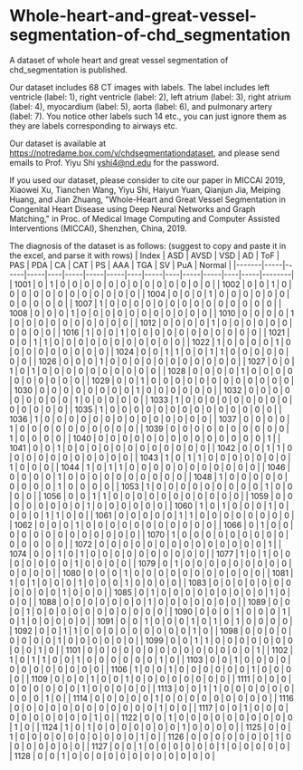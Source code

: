 # Whole-heart-and-great-vessel-segmentation-of-chd_segmentation
A dataset of whole heart and great vessel segmentation of chd_segmentation is published.

Our dataset includes 68 CT images with labels. The label includes left ventricle (label: 1), right ventricle (label: 2), left atrium (label: 3), right atrium (label: 4), myocardium (label: 5), aorta (label: 6), and pulmonary artery (label: 7).
You notice other labels such 14 etc., you can just ignore them as they are labels corresponding to airways etc.

Our dataset is available at https://notredame.box.com/v/chdsegmentationdataset, and please send emails to Prof. Yiyu Shi yshi4@nd.edu for the password. 

If you used our dataset, please consider to cite our paper in MICCAI 2019, Xiaowei Xu, Tianchen Wang, Yiyu Shi, Haiyun Yuan, Qianjun Jia, Meiping Huang, and Jian Zhuang, "Whole-Heart and Great Vessel Segmentation in Congenital Heart Disease using Deep Neural Networks and Graph Matching," in Proc. of Medical Image Computing and Computer Assisted Interventions (MICCAI), Shenzhen, China, 2019.

The diagnosis of the dataset is as follows: (suggest to copy and paste it in the excel, and parse it with rows)
| Index | ASD | AVSD | VSD | AD | ToF | PAS | PDA | CA | CAT | PS | AAA | TGA | SV | PuA | Normal |
|-------|-----|------|-----|----|-----|-----|-----|----|-----|----|-----|-----|----|-----|--------|
| 1001  | 0   | 1    | 0   | 0  | 0   | 0   | 0   | 0  | 0   | 0  | 0   | 0   | 0  | 0   | 0      |
| 1002  | 0   | 0    | 1   | 0  | 0   | 0   | 0   | 0  | 0   | 0  | 0   | 0   | 0  | 0   | 0      |
| 1004  | 0   | 0    | 0   | 1  | 0   | 0   | 0   | 0  | 0   | 0  | 0   | 0   | 0  | 0   | 0      |
| 1007  | 1   | 0    | 0   | 0  | 0   | 0   | 0   | 0  | 0   | 0  | 0   | 0   | 0  | 0   | 0      |
| 1008  | 0   | 0    | 0   | 1  | 0   | 0   | 0   | 0  | 0   | 0  | 0   | 0   | 0  | 0   | 0      |
| 1010  | 0   | 0    | 0   | 0  | 1   | 0   | 0   | 0  | 0   | 0  | 0   | 0   | 0  | 0   | 0      |
| 1012  | 0   | 0    | 0   | 0  | 1   | 0   | 0   | 0  | 0   | 0  | 0   | 0   | 0  | 0   | 0      |
| 1016  | 1   | 0    | 0   | 1  | 0   | 0   | 0   | 0  | 0   | 0  | 0   | 0   | 0  | 0   | 0      |
| 1021  | 0   | 0    | 1   | 1  | 0   | 0   | 0   | 0  | 0   | 0  | 0   | 0   | 0  | 0   | 0      |
| 1022  | 1   | 0    | 0   | 0  | 0   | 1   | 0   | 0  | 0   | 0  | 0   | 0   | 0  | 0   | 0      |
| 1024  | 0   | 0    | 1   | 1  | 0   | 0   | 1   | 1  | 0   | 0  | 0   | 0   | 0  | 0   | 0      |
| 1026  | 0   | 0    | 0   | 1  | 0   | 0   | 0   | 0  | 0   | 0  | 0   | 0   | 0  | 0   | 0      |
| 1027  | 0   | 0    | 1   | 0  | 1   | 0   | 0   | 0  | 0   | 0  | 0   | 0   | 0  | 0   | 0      |
| 1028  | 0   | 0    | 0   | 0  | 1   | 0   | 0   | 0  | 0   | 0  | 0   | 0   | 0  | 0   | 0      |
| 1029  | 0   | 0    | 1   | 0  | 0   | 0   | 0   | 0  | 0   | 0  | 0   | 0   | 0  | 0   | 0      |
| 1030  | 0   | 0    | 0   | 0  | 0   | 0   | 0   | 0  | 1   | 0  | 0   | 0   | 0  | 0   | 0      |
| 1032  | 0   | 0    | 0   | 0  | 0   | 0   | 0   | 0  | 0   | 1  | 0   | 0   | 0  | 0   | 0      |
| 1033  | 1   | 0    | 0   | 0  | 0   | 0   | 0   | 0  | 0   | 0  | 0   | 0   | 0  | 0   | 0      |
| 1035  | 1   | 0    | 0   | 0  | 0   | 0   | 0   | 0  | 0   | 0  | 0   | 0   | 0  | 0   | 0      |
| 1036  | 1   | 0    | 0   | 0  | 0   | 0   | 0   | 0  | 0   | 0  | 0   | 0   | 0  | 0   | 0      |
| 1037  | 0   | 0    | 0   | 0  | 1   | 0   | 0   | 0  | 0   | 0  | 0   | 0   | 0  | 0   | 0      |
| 1039  | 0   | 0    | 0   | 0  | 0   | 0   | 0   | 0  | 0   | 0  | 1   | 0   | 0  | 0   | 0      |
| 1040  | 0   | 0    | 0   | 0  | 0   | 0   | 0   | 0  | 0   | 0  | 0   | 0   | 0  | 0   | 1      |
| 1041  | 0   | 0    | 1   | 0  | 0   | 0   | 0   | 0  | 0   | 0  | 0   | 0   | 0  | 0   | 0      |
| 1042  | 0   | 0    | 1   | 1  | 0   | 0   | 0   | 0  | 0   | 0  | 0   | 0   | 0  | 0   | 0      |
| 1043  | 1   | 0    | 1   | 1  | 0   | 0   | 0   | 0  | 0   | 0  | 0   | 1   | 0  | 0   | 0      |
| 1044  | 1   | 0    | 1   | 1  | 0   | 0   | 0   | 0  | 0   | 0  | 0   | 0   | 0  | 0   | 0      |
| 1046  | 0   | 0    | 0   | 0  | 1   | 0   | 0   | 0  | 0   | 0  | 0   | 0   | 0  | 0   | 0      |
| 1048  | 1   | 0    | 0   | 0  | 0   | 0   | 0   | 0  | 0   | 0  | 1   | 0   | 0  | 0   | 0      |
| 1053  | 1   | 0    | 0   | 0  | 0   | 0   | 0   | 0  | 0   | 0  | 1   | 0   | 0  | 0   | 0      |
| 1056  | 0   | 0    | 1   | 1  | 0   | 0   | 0   | 0  | 0   | 0  | 0   | 0   | 0  | 0   | 0      |
| 1059  | 0   | 0    | 0   | 0  | 0   | 0   | 0   | 0  | 1   | 0  | 0   | 0   | 0  | 0   | 0      |
| 1060  | 1   | 0    | 1   | 0  | 0   | 0   | 1   | 0  | 0   | 0  | 0   | 1   | 1  | 0   | 0      |
| 1061  | 0   | 0    | 0   | 0  | 0   | 1   | 1   | 0  | 0   | 0  | 0   | 0   | 0  | 0   | 0      |
| 1062  | 0   | 0    | 0   | 1  | 0   | 0   | 0   | 0  | 0   | 0  | 0   | 0   | 0  | 0   | 0      |
| 1066  | 0   | 1    | 0   | 0  | 0   | 0   | 0   | 0  | 0   | 0  | 0   | 0   | 0  | 0   | 0      |
| 1070  | 1   | 0    | 0   | 0  | 0   | 0   | 0   | 0  | 0   | 0  | 0   | 0   | 0  | 0   | 0      |
| 1072  | 0   | 0    | 0   | 0  | 0   | 0   | 0   | 0  | 0   | 0  | 0   | 0   | 0  | 0   | 1      |
| 1074  | 0   | 0    | 1   | 0  | 1   | 0   | 0   | 0  | 0   | 0  | 0   | 0   | 0  | 0   | 0      |
| 1077  | 1   | 0    | 1   | 0  | 0   | 0   | 0   | 0  | 0   | 0  | 1   | 0   | 0  | 0   | 0      |
| 1079  | 0   | 1    | 0   | 0  | 0   | 0   | 0   | 0  | 0   | 0  | 0   | 0   | 0  | 0   | 0      |
| 1080  | 0   | 0    | 0   | 1  | 0   | 0   | 0   | 0  | 0   | 0  | 0   | 0   | 0  | 0   | 0      |
| 1081  | 1   | 0    | 1   | 0  | 0   | 0   | 1   | 0  | 0   | 0  | 1   | 0   | 0  | 0   | 0      |
| 1083  | 0   | 0    | 0   | 0  | 0   | 0   | 0   | 0  | 0   | 0  | 0   | 1   | 0  | 0   | 0      |
| 1085  | 0   | 1    | 0   | 0  | 0   | 0   | 0   | 0  | 0   | 0  | 0   | 1   | 0  | 0   | 0      |
| 1088  | 0   | 0    | 0   | 0  | 0   | 0   | 0   | 1  | 0   | 0  | 0   | 0   | 0  | 0   | 0      |
| 1089  | 0   | 0    | 0   | 1  | 0   | 0   | 0   | 0  | 0   | 0  | 0   | 0   | 0  | 0   | 0      |
| 1090  | 0   | 0    | 0   | 1  | 0   | 0   | 0   | 1  | 0   | 1  | 0   | 0   | 0  | 0   | 0      |
| 1091  | 0   | 0    | 1   | 0  | 0   | 0   | 1   | 0  | 1   | 0  | 1   | 0   | 0  | 0   | 0      |
| 1092  | 0   | 0    | 1   | 1  | 0   | 0   | 0   | 0  | 0   | 0  | 0   | 0   | 0  | 1   | 0      |
| 1098  | 0   | 0    | 0   | 0  | 0   | 0   | 0   | 0  | 1   | 0  | 0   | 0   | 0  | 0   | 0      |
| 1099  | 0   | 0    | 1   | 1  | 0   | 0   | 0   | 0  | 0   | 0  | 0   | 0   | 0  | 1   | 0      |
| 1101  | 0   | 0    | 0   | 0  | 0   | 0   | 0   | 0  | 0   | 0  | 0   | 0   | 0  | 0   | 1      |
| 1102  | 1   | 0    | 1   | 1  | 0   | 0   | 1   | 0  | 0   | 0  | 0   | 0   | 0  | 1   | 0      |
| 1103  | 0   | 0    | 1   | 0  | 0   | 0   | 0   | 0  | 0   | 0  | 0   | 0   | 0  | 0   | 0      |
| 1106  | 1   | 0    | 0   | 1  | 0   | 0   | 0   | 0  | 0   | 0  | 1   | 0   | 0  | 0   | 0      |
| 1109  | 0   | 0    | 0   | 1  | 0   | 0   | 1   | 0  | 0   | 0  | 0   | 0   | 0  | 0   | 0      |
| 1111  | 0   | 0    | 0   | 0  | 0   | 0   | 0   | 0  | 0   | 1  | 0   | 0   | 0  | 0   | 0      |
| 1113  | 0   | 0    | 1   | 1  | 0   | 0   | 0   | 0  | 0   | 0  | 0   | 0   | 0  | 1   | 0      |
| 1114  | 0   | 0    | 0   | 0  | 0   | 1   | 0   | 0  | 0   | 0  | 0   | 0   | 0  | 0   | 0      |
| 1116  | 0   | 0    | 0   | 0  | 0   | 0   | 0   | 0  | 0   | 0  | 0   | 0   | 1  | 0   | 0      |
| 1117  | 0   | 0    | 1   | 0  | 0   | 0   | 0   | 0  | 0   | 0  | 0   | 0   | 0  | 1   | 0      |
| 1122  | 0   | 0    | 1   | 0  | 0   | 0   | 0   | 0  | 0   | 0  | 0   | 0   | 0  | 1   | 0      |
| 1124  | 1   | 0    | 1   | 0  | 0   | 0   | 0   | 0  | 0   | 0  | 1   | 0   | 0  | 0   | 0      |
| 1125  | 0   | 0    | 1   | 0  | 0   | 0   | 0   | 0  | 0   | 0  | 0   | 0   | 0  | 1   | 0      |
| 1126  | 0   | 0    | 0   | 0  | 0   | 0   | 0   | 1  | 0   | 0  | 0   | 0   | 0  | 0   | 0      |
| 1127  | 0   | 0    | 1   | 0  | 0   | 0   | 0   | 0  | 0   | 1  | 0   | 0   | 0  | 0   | 0      |
| 1128  | 0   | 0    | 1   | 0  | 0   | 0   | 0   | 0  | 0   | 0  | 0   | 0   | 0  | 0   | 0      |
